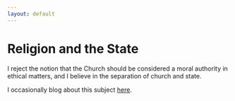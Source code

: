 ```yaml
---
layout: default
---
```

# Religion and the State

I reject the notion that the Church should be considered a moral authority in ethical matters, and I believe in the separation of church and state.

I occasionally blog about this subject <a target="_blank" href="http://www.secularismftw.com">here</a>.
